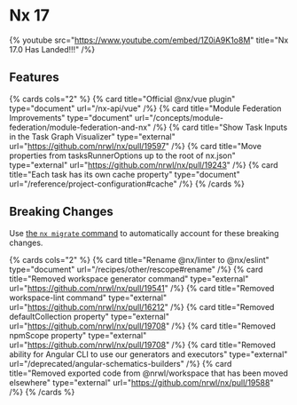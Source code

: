 # Nx 17

{% youtube
src="https://www.youtube.com/embed/1Z0iA9K1o8M"
title="Nx 17.0 Has Landed!!!"
/%}

## Features

{% cards cols="2" %}
{% card title="Official @nx/vue plugin" type="document" url="/nx-api/vue" /%}
{% card title="Module Federation Improvements" type="document" url="/concepts/module-federation/module-federation-and-nx" /%}
{% card title="Show Task Inputs in the Task Graph Visualizer" type="external" url="https://github.com/nrwl/nx/pull/19597" /%}
{% card title="Move properties from tasksRunnerOptions up to the root of nx.json" type="external" url="https://github.com/nrwl/nx/pull/19243" /%}
{% card title="Each task has its own cache property" type="document" url="/reference/project-configuration#cache" /%}
{% /cards %}

## Breaking Changes

Use [the `nx migrate` command](/core-features/automate-updating-dependencies) to automatically account for these breaking changes.

{% cards cols="2" %}
{% card title="Rename @nx/linter to @nx/eslint" type="document" url="/recipes/other/rescope#rename" /%}
{% card title="Removed workspace generator command" type="external" url="https://github.com/nrwl/nx/pull/19541" /%}
{% card title="Removed workspace-lint command" type="external" url="https://github.com/nrwl/nx/pull/16212" /%}
{% card title="Removed defaultCollection property" type="external" url="https://github.com/nrwl/nx/pull/19708" /%}
{% card title="Removed npmScope property" type="external" url="https://github.com/nrwl/nx/pull/19708" /%}
{% card title="Removed ability for Angular CLI to use our generators and executors" type="external" url="/deprecated/angular-schematics-builders" /%}
{% card title="Removed exported code from @nrwl/workspace that has been moved elsewhere" type="external" url="https://github.com/nrwl/nx/pull/19588" /%}
{% /cards %}
